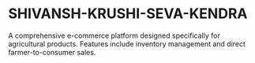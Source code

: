 # SHIVANSH-KRUSHI-SEVA-KENDRA
 A comprehensive e-commerce platform designed specifically for agricultural products. Features include inventory management and direct farmer-to-consumer sales.
